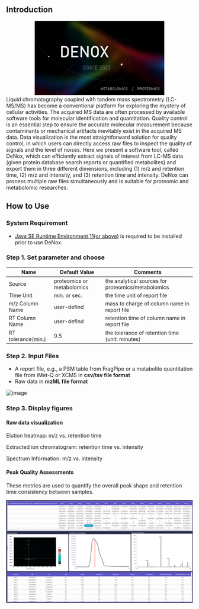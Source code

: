 ## Introduction

<div align=center><img width="350" height="200" src="https://github.com/ICMOL/DeNox/blob/main/images/home.PNG"><div>

<div align=left> 
Liquid chromatography coupled with tandem mass spectrometry (LC-MS/MS) has become a conventional platform for exploring the mystery of cellular activities. The acquired MS data are often processed by available software tools for molecular identification and quantitation. Quality control is an essential step to ensure the accurate molecular measurement because contaminants or mechanical artifacts inevitably exist in the acquired MS data. Data visualization is the most straightforward solution for quality control, in which users can directly access raw files to inspect the quality of signals and the level of noises. Here we present a software tool, called DeNox, which can efficiently extract signals of interest from LC-MS data (given protein database search reports or quantified metabolites) and export them in three different dimensions, including (1) m/z and retention time, (2) m/z and intensity, and (3) retention time and intensity. DeNox can process multiple raw files simultaneously and is suitable for proteomic and metabolomic researches.

## How to Use

### System Requirement

- [Java SE Runtime Environment 11(or above)](https://www.oracle.com/java/technologies/javase/jdk11-archive-downloads.html) is required to be installed prior to use DeNox. 


### Step 1. Set parameter and choose


|        Name         |  Default Value | Comments |
|---------------------|----------------|------------------------------|
| Source              | proteomics or metabolomics | the analytical sources for proteomics/metabolomics |
| TIme Unit           | min. or sec.   | the time unit of report file |
| m/z Column Name     | user-defind    | mass to charge of column name in report file |
| RT Column Name      | user-defind    | retention time of column name in report file |
| RT tolerance(min.)  | 0.5            | the tolerance of retention time (unit: minutes) |


### Step 2. Input Files

* A report file, e.g., a PSM table from FragPipe or a metabolite quantitation file from iMet-Q or XCMS in **csv/tsv file format**
* Raw data in **mzML file format**

![image](https://github.com/ICMOL/DeNox/blob/main/images/intput.PNG)
 

### Step 3. Display figures

#### Raw data visualization

Elution heatmap: m/z vs. retention time

Extracted ion chromatogram: retention time vs. intensity

Spectrum Information: m/z vs. intensity

#### Peak Quality Assessments

These metrics are used to quantify the overall peak shape and retention time consistency between samples.
 
![image](https://github.com/ICMOL/DeNox/blob/main/images/output.PNG)
